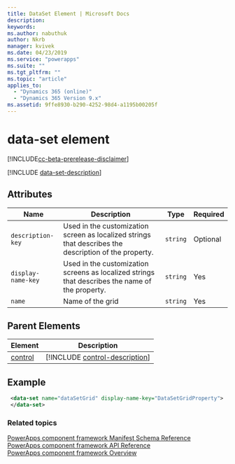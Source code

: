 ```yaml
---
title: DataSet Element | Microsoft Docs
description: 
keywords:
ms.author: nabuthuk
author: Nkrb
manager: kvivek
ms.date: 04/23/2019
ms.service: "powerapps"
ms.suite: ""
ms.tgt_pltfrm: ""
ms.topic: "article"
applies_to: 
  - "Dynamics 365 (online)"
  - "Dynamics 365 Version 9.x"
ms.assetid: 9ffe8930-b290-4252-98d4-a1195b00205f
---
```


# data-set element

[!INCLUDE[cc-beta-prerelease-disclaimer](../../../includes/cc-beta-prerelease-disclaimer.md)]

[!INCLUDE [data-set-description](includes/data-set-description.md)]

## Attributes

|Name|Description|Type|Required|
|--|--|--|--|
|`description-key`|Used in the customization screen as localized strings that describes the description of the property.|`string`|Optional|
|`display-name-key`|Used in the customization screens as localized strings that describes the name of the property.|`string`|Yes|
|`name`|Name of the grid|`string`|Yes|

## Parent Elements

|Element|Description|
|--|--|
|[control](control.md)|[!INCLUDE [control-description](includes/control-description.md)]|

## Example

```xml
 <data-set name="dataSetGrid" display-name-key="DataSetGridProperty">
 </data-set>
```

### Related topics

[PowerApps component framework Manifest Schema Reference](index.md)<br/>
[PowerApps component framework API Reference](../reference/index.md)<br/>
[PowerApps component framework Overview](../overview.md)